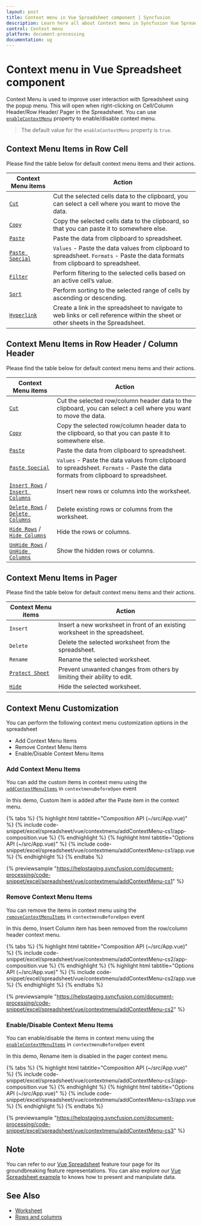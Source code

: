 ```yaml
---
layout: post
title: Context menu in Vue Spreadsheet component | Syncfusion
description: Learn here all about Context menu in Syncfusion Vue Spreadsheet component of Syncfusion Essential JS 2 and more.
control: Context menu 
platform: document-processing
documentation: ug
---
```


# Context menu in Vue Spreadsheet component

Context Menu is used to improve user interaction with Spreadsheet using the popup menu. This will open when right-clicking on Cell/Column Header/Row Header/ Pager in the Spreadsheet. You can use [`enableContextMenu`](https://ej2.syncfusion.com/vue/documentation/api/spreadsheet/#enablecontextmenu) property to enable/disable context menu.

> The default value for the `enableContextMenu` property is `true`.

## Context Menu Items in Row Cell

Please find the table below for default context menu items and their actions.

| Context Menu items | Action |
|-------|---------|
| [`Cut`](https://ej2.syncfusion.com/vue/documentation/api/spreadsheet/#cut) | Cut the selected cells data to the clipboard, you can select a cell where you want to move the data. |
| [`Copy`](https://ej2.syncfusion.com/vue/documentation/api/spreadsheet/#copy) | Copy the selected cells data to the clipboard, so that you can paste it to somewhere else. |
| [`Paste`](https://ej2.syncfusion.com/vue/documentation/api/spreadsheet/#paste) | Paste the data from clipboard to spreadsheet. |
| [`Paste Special`](https://ej2.syncfusion.com/vue/documentation/api/spreadsheet/#paste) | `Values` - Paste the data values from clipboard to spreadsheet.  `Formats` - Paste the data formats from clipboard to spreadsheet. |
| [`Filter`](https://ej2.syncfusion.com/vue/documentation/api/spreadsheet/#filter) | Perform filtering to the selected cells based on an active cell’s value. |
| [`Sort`](https://ej2.syncfusion.com/vue/documentation/api/spreadsheet/#sort) | Perform sorting to the selected range of cells by ascending or descending. |
| [`Hyperlink`](https://ej2.syncfusion.com/vue/documentation/api/spreadsheet/#hyperlink) | Create a link in the spreadsheet to navigate to web links or cell reference within the sheet or other sheets in the Spreadsheet. |

## Context Menu Items in Row Header / Column Header

Please find the table below for default context menu items and their actions.

| Context Menu items | Action |
|-------|---------|
| [`Cut`](https://ej2.syncfusion.com/vue/documentation/api/spreadsheet/#cut) | Cut the selected row/column header data to the clipboard, you can select a cell where you want to move the data. |
| [`Copy`](https://ej2.syncfusion.com/vue/documentation/api/spreadsheet/#copy) | Copy the selected row/column header data to the clipboard, so that you can paste it to somewhere else. |
| [`Paste`](https://ej2.syncfusion.com/vue/documentation/api/spreadsheet/#paste) | Paste the data from clipboard to spreadsheet. |
| [`Paste Special`](https://ej2.syncfusion.com/vue/documentation/api/spreadsheet/#paste) | `Values` - Paste the data values from clipboard to spreadsheet. `Formats` - Paste the data formats from clipboard to spreadsheet. |
| [`Insert Rows`](https://ej2.syncfusion.com/vue/documentation/api/spreadsheet/#insertrow) / [`Insert Columns`](https://ej2.syncfusion.com/vue/documentation/api/spreadsheet/#insertcolumn) | Insert new rows or columns into the worksheet. |
| [`Delete Rows`](https://ej2.syncfusion.com/vue/documentation/api/spreadsheet/#delete) / [`Delete Columns`](https://ej2.syncfusion.com/vue/documentation/api/spreadsheet/#delete) | Delete existing rows or columns from the worksheet. |
| [`Hide Rows`](https://ej2.syncfusion.com/vue/documentation/api/spreadsheet/#hiderow) / [`Hide Columns`](https://ej2.syncfusion.com/vue/documentation/api/spreadsheet/#hidecolumn) | Hide the rows or columns. |
| [`UnHide Rows`](https://ej2.syncfusion.com/vue/documentation/api/spreadsheet/#hiderow) / [`UnHide Columns`](https://ej2.syncfusion.com/vue/documentation/api/spreadsheet/#hidecolumn) | Show the hidden rows or columns. |

## Context Menu Items in Pager

Please find the table below for default context menu items and their actions.

| Context Menu items | Action |
|-------|---------|
| `Insert` | Insert a new worksheet in front of an existing worksheet in the spreadsheet. |
| `Delete` | Delete the selected worksheet from the spreadsheet. |
| `Rename` | Rename the selected worksheet. |
| [`Protect Sheet`](https://ej2.syncfusion.com/vue/documentation/api/spreadsheet/#protectsheet) | Prevent unwanted changes from others by limiting their ability to edit. |
| [`Hide`](https://ej2.syncfusion.com/vue/documentation/api/spreadsheet/#hide) |Hide the selected worksheet. |

## Context Menu Customization

You can perform the following context menu customization options in the spreadsheet

* Add Context Menu Items
* Remove Context Menu Items
* Enable/Disable Context Menu Items

### Add Context Menu Items

You can add the custom items in context menu using the [`addContextMenuItems`](https://ej2.syncfusion.com/vue/documentation/api/spreadsheet/#addcontextmenuitems) in `contextmenuBeforeOpen` event

In this demo, Custom Item is added after the Paste item in the context menu.

{% tabs %}
{% highlight html tabtitle="Composition API (~/src/App.vue)" %}
{% include code-snippet/excel/spreadsheet/vue/contextmenu/addContextMenu-cs1/app-composition.vue %}
{% endhighlight %}
{% highlight html tabtitle="Options API (~/src/App.vue)" %}
{% include code-snippet/excel/spreadsheet/vue/contextmenu/addContextMenu-cs1/app.vue %}
{% endhighlight %}
{% endtabs %}
        
{% previewsample "https://helpstaging.syncfusion.com/document-processing/code-snippet/excel/spreadsheet/vue/contextmenu/addContextMenu-cs1" %}

### Remove Context Menu Items

You can remove the items in context menu using the [`removeContextMenuItems`](https://ej2.syncfusion.com/vue/documentation/api/spreadsheet/#removecontextmenuitems) in `contextmenuBeforeOpen` event

In this demo, Insert Column item has been removed from the row/column header context menu.

{% tabs %}
{% highlight html tabtitle="Composition API (~/src/App.vue)" %}
{% include code-snippet/excel/spreadsheet/vue/contextmenu/addContextMenu-cs2/app-composition.vue %}
{% endhighlight %}
{% highlight html tabtitle="Options API (~/src/App.vue)" %}
{% include code-snippet/excel/spreadsheet/vue/contextmenu/addContextMenu-cs2/app.vue %}
{% endhighlight %}
{% endtabs %}
        
{% previewsample "https://helpstaging.syncfusion.com/document-processing/code-snippet/excel/spreadsheet/vue/contextmenu/addContextMenu-cs2" %}

### Enable/Disable Context Menu Items

You can enable/disable the items in context menu using the [`enableContextMenuItems`](https://ej2.syncfusion.com/vue/documentation/api/spreadsheet/#enablecontextmenuitems) in `contextmenuBeforeOpen` event

In this demo, Rename item is disabled in the pager context menu.

{% tabs %}
{% highlight html tabtitle="Composition API (~/src/App.vue)" %}
{% include code-snippet/excel/spreadsheet/vue/contextmenu/addContextMenu-cs3/app-composition.vue %}
{% endhighlight %}
{% highlight html tabtitle="Options API (~/src/App.vue)" %}
{% include code-snippet/excel/spreadsheet/vue/contextmenu/addContextMenu-cs3/app.vue %}
{% endhighlight %}
{% endtabs %}
        
{% previewsample "https://helpstaging.syncfusion.com/document-processing/code-snippet/excel/spreadsheet/vue/contextmenu/addContextMenu-cs3" %}

## Note

You can refer to our [Vue Spreadsheet](https://www.syncfusion.com/vue-ui-components/vue-spreadsheet) feature tour page for its groundbreaking feature representations. You can also explore our [Vue Spreadsheet example](https://ej2.syncfusion.com/vue/demos/#/material/spreadsheet/default.html) to knows how to present and manipulate data.

## See Also

* [Worksheet](./worksheet)
* [Rows and columns](./rows-and-columns)